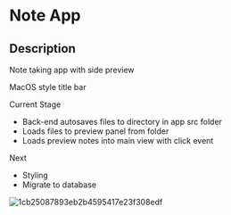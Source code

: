 # Note App

## Description

Note taking app with side preview

MacOS style title bar

Current Stage
* Back-end autosaves files to directory in app src folder
* Loads files to preview panel from folder
* Loads preview notes into main view with click event

Next
* Styling
* Migrate to database 

![1cb25087893eb2b4595417e23f308edf](https://user-images.githubusercontent.com/56858535/78279615-7f2f5d80-74b3-11ea-9883-ee886dfc696e.png)



